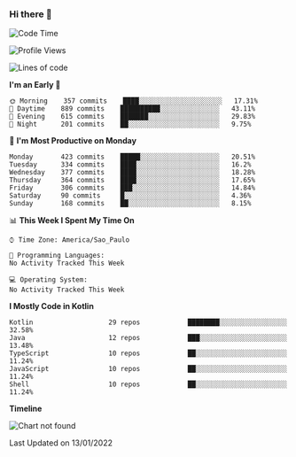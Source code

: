 ### Hi there 👋

<!--
**fernandonogueira/fernandonogueira** is a ✨ _special_ ✨ repository because its `README.md` (this file) appears on your GitHub profile.

Here are some ideas to get you started:

- 🔭 I’m currently working on ...
- 🌱 I’m currently learning ...
- 👯 I’m looking to collaborate on ...
- 🤔 I’m looking for help with ...
- 💬 Ask me about ...
- 📫 How to reach me: ...
- 😄 Pronouns: ...
- ⚡ Fun fact: ...
-->

<!--START_SECTION:waka-->
![Code Time](http://img.shields.io/badge/Code%20Time-1%2C196%20hrs%2017%20mins-blue)

![Profile Views](http://img.shields.io/badge/Profile%20Views-0-blue)

![Lines of code](https://img.shields.io/badge/From%20Hello%20World%20I%27ve%20Written-330%20Thousand%20lines%20of%20code-blue)

**I'm an Early 🐤** 

```text
🌞 Morning    357 commits    ████░░░░░░░░░░░░░░░░░░░░░   17.31% 
🌆 Daytime    889 commits    ██████████░░░░░░░░░░░░░░░   43.11% 
🌃 Evening    615 commits    ███████░░░░░░░░░░░░░░░░░░   29.83% 
🌙 Night      201 commits    ██░░░░░░░░░░░░░░░░░░░░░░░   9.75%

```
📅 **I'm Most Productive on Monday** 

```text
Monday       423 commits    █████░░░░░░░░░░░░░░░░░░░░   20.51% 
Tuesday      334 commits    ████░░░░░░░░░░░░░░░░░░░░░   16.2% 
Wednesday    377 commits    ████░░░░░░░░░░░░░░░░░░░░░   18.28% 
Thursday     364 commits    ████░░░░░░░░░░░░░░░░░░░░░   17.65% 
Friday       306 commits    ███░░░░░░░░░░░░░░░░░░░░░░   14.84% 
Saturday     90 commits     █░░░░░░░░░░░░░░░░░░░░░░░░   4.36% 
Sunday       168 commits    ██░░░░░░░░░░░░░░░░░░░░░░░   8.15%

```


📊 **This Week I Spent My Time On** 

```text
⌚︎ Time Zone: America/Sao_Paulo

💬 Programming Languages: 
No Activity Tracked This Week

💻 Operating System: 
No Activity Tracked This Week

```

**I Mostly Code in Kotlin** 

```text
Kotlin                   29 repos            ████████░░░░░░░░░░░░░░░░░   32.58% 
Java                     12 repos            ███░░░░░░░░░░░░░░░░░░░░░░   13.48% 
TypeScript               10 repos            ██░░░░░░░░░░░░░░░░░░░░░░░   11.24% 
JavaScript               10 repos            ██░░░░░░░░░░░░░░░░░░░░░░░   11.24% 
Shell                    10 repos            ██░░░░░░░░░░░░░░░░░░░░░░░   11.24%

```


**Timeline**

![Chart not found](https://raw.githubusercontent.com/fernandonogueira/fernandonogueira/master/charts/bar_graph.png) 


 Last Updated on 13/01/2022
<!--END_SECTION:waka-->
